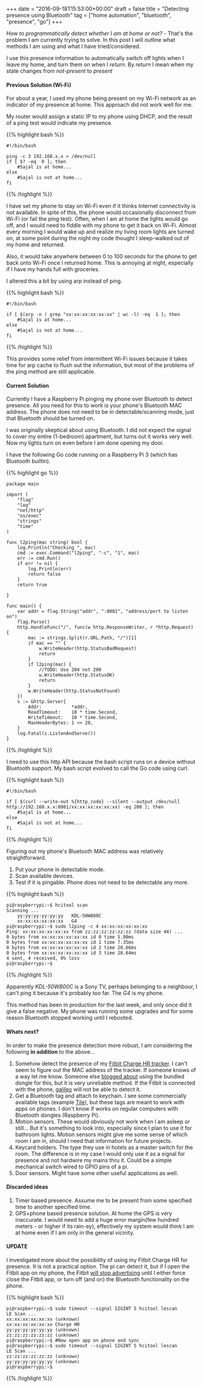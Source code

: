 +++
date = "2016-09-18T15:53:00+00:00"
draft = false
title = "Detecting presence using Bluetooth"
tag = ["home automation", "bluetooth", "presence", "go"]
+++

*How to programmatically detect whether I am at home or not?* - That's the problem I am currently trying to solve. In this post I will outline what methods I am using and what I have tried/considered.

I use this presence information to automatically switch off lights when I leave my home, and turn them on when I *return*. By *return* I mean when my state changes from *not-present* to *present*

#### Previous Solution (Wi-Fi)

For about a year, I used my phone being present on my Wi-Fi network as an indicator of my presence at home. This approach did not work well for me.

My router would assign a static IP to my phone using DHCP, and the result of a ping test would indicate my presence.

{{% highlight bash %}}
````
#!/bin/bash

ping -c 3 192.168.x.x > /dev/null
if [ $? -eq  0 ]; then
	#Sajal is at home...
else
	#Sajal is not at home...
fi
````
{{% /highlight %}}

I have set my phone to stay on Wi-Fi even if it thinks Internet connectivity is not available. In spite of this, the phone would occasionally disconnect from Wi-Fi (or fail the ping test). Often, when I am at home the lights would go off, and I would need to fiddle with my phone to get it back on Wi-Fi. Almost every morning I would wake up and realize my living room lights are turned on, at some point during the night my code thought I sleep-walked out of my home and returned.

Also, it would take anywhere between 0 to 100 seconds for the phone to get back onto Wi-Fi once I returned home. This is annoying at night, especially if I have my hands full with groceries.

I altered this a bit by using arp instead of ping.

{{% highlight bash %}}
````
#!/bin/bash

if [ $(arp -n | grep "xx:xx:xx:xx:xx:xx" | wc -l) -eq  1 ]; then
	#Sajal is at home...
else
	#Sajal is not at home...
fi
````
{{% /highlight %}}

This provides some relief from intermittent Wi-Fi issues because it takes time for arp cache to flush out the information, but most of the problems of the ping method are still applicable.

#### Current Solution

Currently I have a Raspberry Pi pinging my phone over Bluetooth to detect presence. All you need for this to work is your phone's Bluetooth MAC address. The phone does not need to be in detectable/scanning mode, just that Bluetooth should be turned on.

I was originally skeptical about using Bluetooth. I did not expect the signal to cover my entire (1-bedroom) apartment, but turns out it works very well. Now my lights turn on even before I am done opening my door.

I have the following Go code running on a Raspberry Pi 3 (which has Bluetooth builtin). 

{{% highlight go %}}
````
package main

import (
	"flag"
	"log"
	"net/http"
	"os/exec"
	"strings"
	"time"
)

func l2ping(mac string) bool {
	log.Println("Checking ", mac)
	cmd := exec.Command("l2ping", "-c", "1", mac)
	err := cmd.Run()
	if err != nil {
		log.Println(err)
		return false
	}
	return true

}

func main() {
	var addr = flag.String("addr", ":8081", "address/port to listen on")
	flag.Parse()
	http.HandleFunc("/", func(w http.ResponseWriter, r *http.Request) {
		mac := strings.Split(r.URL.Path, "/")[1]
		if mac == "" {
			w.WriteHeader(http.StatusBadRequest)
			return
		}
		if l2ping(mac) {
			//TODO: Use 204 not 200
			w.WriteHeader(http.StatusOK)
			return
		}
		w.WriteHeader(http.StatusNotFound)
	})
	s := &http.Server{
		Addr:           *addr,
		ReadTimeout:    10 * time.Second,
		WriteTimeout:   10 * time.Second,
		MaxHeaderBytes: 1 << 20,
	}
	log.Fatal(s.ListenAndServe())
}
````
{{% /highlight %}}

I need to use this http API because the bash script runs on a device without Bluetooth support. My bash script evolved to call the Go code using curl.

{{% highlight bash %}}
````
#!/bin/bash

if [ $(curl --write-out %{http_code} --silent --output /dev/null http://192.168.x.x:8081/xx:xx:xx:xx:xx:xx) -eq 200 ]; then
	#Sajal is at home...
else
	#Sajal is not at home...
fi
````
{{% /highlight %}}

Figuring out my phone's Bluetooth MAC address was relatively straightforward.

1. Put your phone in detectable mode.
2. Scan available devices.
3. Test if it is pingable. Phone does not need to be detectable any more.

{{% highlight bash %}}
````
pi@raspberrypi:~$ hcitool scan
Scanning ...
	yy:yy:yy:yy:yy:yy	KDL-50W800C
	xx:xx:xx:xx:xx:xx	G4
pi@raspberrypi:~$ sudo l2ping -c 4 xx:xx:xx:xx:xx:xx
Ping: xx:xx:xx:xx:xx:xx from zz:zz:zz:zz:zz:zz (data size 44) ...
0 bytes from xx:xx:xx:xx:xx:xx id 0 time 5.90ms
0 bytes from xx:xx:xx:xx:xx:xx id 1 time 7.35ms
0 bytes from xx:xx:xx:xx:xx:xx id 2 time 28.66ms
0 bytes from xx:xx:xx:xx:xx:xx id 3 time 28.64ms
4 sent, 4 received, 0% loss
pi@raspberrypi:~$ 

````
{{% /highlight %}}

Apparently *KDL-50W800C* is a Sony TV, perhaps belonging to a neighbour, I can't ping it because it's probably too far. The *G4* is my phone.

This method has been in production for the last week, and only once did it give a false negative. My phone was running some upgrades and for some reason Bluetooth stopped working until I rebooted.

#### Whats next?

In order to make the presence detection more robust, I am considering the following **in addition** to the above...

1. Somehow detect the presence of my [Fitbit Charge HR tracker](https://www.fitbit.com/chargehr). I can't seem to figure out the MAC address of the tracker. If someone knows of a way let me know. Someone else [blogged about](http://dotnet.work/2016/02/tracking-fitbit-presence-under-linux-raspberry-pi-2/) using the bundled dongle for this, but it is very unreliable method. If the Fitbit is connected with the phone, [galileo](https://bitbucket.org/benallard/galileo/) will not be able to detect it.
2. Get a Bluetooth tag and attach to keychain. I see some commercially available tags (example [Tile](https://www.thetileapp.com/)), but these tags are meant to work with apps on phones. I don't know if works on regular computers with Bluetooth dongles (Raspberry Pi).
3. Motion sensors. These would obviously not work when I am asleep or still... But it's something to look into, especially since I plan to use it for bathroom lights. Motion sensors might give me some sense of which room I am in, should I need that information for future projects.
4. Keycard holders. The type they use in hotels as a master switch for the room. The difference is in my case I would only use it as a signal for presence and not hardwire my mains thru it. Could be a simple mechanical switch wired to GPIO pins of a pi.
5. Door sensors. Might have some other useful applications as well.

#### Discarded ideas

1. Timer based presence. Assume me to be present from some specified time to another specified time.
2. GPS+phone based presence solution. At home the GPS is very inaccurate. I would need to add a huge error margin(few hundred meters - or higher if its rain-ey), effectively my system would think I am at home even if I am only in the general vicinity.

#### UPDATE

I investigated more about the possibility of using my Fitbit Charge HR for presence. It is not a practical option. The pi can detect it, but if I open the Fitbit app on my phone, the Fitbit [will stop advertising](https://community.fitbit.com/t5/Web-API/Charge-HR-and-Bit-Finder-Geo-app/m-p/1106648#M4177) until I either force close the Fitbit app, or turn off (and on) the Bluetooth functionality on the phone.

{{% highlight bash %}}
````
pi@raspberrypi:~$ sudo timeout --signal SIGINT 5 hcitool lescan
LE Scan ...
xx:xx:xx:xx:xx:xx (unknown)
xx:xx:xx:xx:xx:xx Charge HR
yy:yy:yy:yy:yy:yy (unknown)
zz:zz:zz:zz:zz:zz (unknown)
pi@raspberrypi:~$ #Now open app on phone and sync
pi@raspberrypi:~$ sudo timeout --signal SIGINT 5 hcitool lescan
LE Scan ...
zz:zz:zz:zz:zz:zz (unknown)
yy:yy:yy:yy:yy:yy (unknown)
pi@raspberrypi:~$ 
````
{{% /highlight %}}